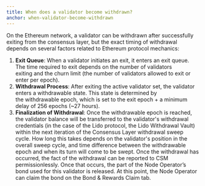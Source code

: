 ```yaml
---
title: When does a validator become withdrawn?
anchor: when-validator-become-withdrawn
---
```


On the Ethereum network, a validator can be withdrawn after successfully exiting from the consensus layer, but the exact timing of withdrawal depends on several factors related to Ethereum protocol mechanics:

1. **Exit Queue**: When a validator initiates an exit, it enters an exit queue. The time required to exit depends on the number of validators exiting and the churn limit (the number of validators allowed to exit or enter per epoch).
2. **Withdrawal Process**: After exiting the active validator set, the validator enters a withdrawable state. This state is determined by the withdrawable epoch, which is set to the exit epoch + a minimum delay of 256 epochs (~27 hours).
3. **Finalization of Withdrawal**: Once the withdrawable epoch is reached, the validator balance will be transferred to the validator's withdrawal credentials (in the case of the Lido protocol, the Lido Withdrawal Vault) within the next iteration of the Consensus Layer withdrawal sweep cycle. How long this takes depends on the validator's position in the overall sweep cycle, and time difference between the withdrawable epoch and when its turn will come to be swept. Once the withdrawal has occurred, the fact of the withdrawal can be reported to CSM permissionlessly. Once that occurs, the part of the Node Operator’s bond used for this validator is released. At this point, the Node Operator can claim the bond on the Bond & Rewards Claim tab.
